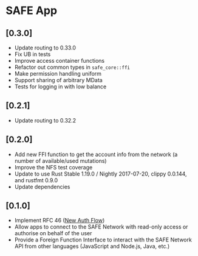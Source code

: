 # SAFE App

## [0.3.0]
- Update routing to 0.33.0
- Fix UB in tests
- Improve access container functions
- Refactor out common types in `safe_core::ffi`
- Make permission handling uniform
- Support sharing of arbitrary MData
- Tests for logging in with low balance

## [0.2.1]
- Update routing to 0.32.2

## [0.2.0]
- Add new FFI function to get the account info from the network (a number of available/used mutations)
- Improve the NFS test coverage
- Update to use Rust Stable 1.19.0 / Nightly 2017-07-20, clippy 0.0.144, and rustfmt 0.9.0
- Update dependencies

## [0.1.0]
- Implement RFC 46 ([New Auth Flow](https://github.com/maidsafe/rfcs/blob/master/text/0046-new-auth-flow/0046-new-auth-flow.md))
- Allow apps to connect to the SAFE Network with read-only access or authorise on behalf of the user
- Provide a Foreign Function Interface to interact with the SAFE Network API from other languages (JavaScript and Node.js, Java, etc.)
